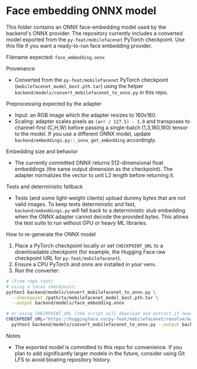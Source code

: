 # Face embedding ONNX model

This folder contains an ONNX face-embedding model used by the backend's
ONNX provider. The repository currently includes a converted model exported
from the `py-feat/mobilefacenet` PyTorch checkpoint. Use this file if you
want a ready-to-run face embedding provider.

Filename expected: `face_embedding.onnx`

Provenance
- Converted from the `py-feat/mobilefacenet` PyTorch checkpoint
  (`mobilefacenet_model_best.pth.tar`) using the helper
  `backend/models/convert_mobilefacenet_to_onnx.py` in this repo.

Preprocessing expected by the adapter
- Input: an RGB image which the adapter resizes to 160x160.
- Scaling: adapter scales pixels as `(arr / 127.5) - 1.0` and transposes to
  channel-first (C,H,W) before passing a single-batch (1,3,160,160) tensor to
  the model. If you use a different ONNX model, update
  `backend/embeddings.py::_onnx_get_embedding` accordingly.

Embedding size and behavior
- The currently committed ONNX returns 512-dimensional float embeddings (the
  same output dimension as the checkpoint). The adapter normalizes the vector
  to unit L2 length before returning it.

Tests and deterministic fallback
- Tests (and some light-weight clients) upload dummy bytes that are not valid
  images. To keep tests deterministic and fast, `backend/embeddings.py` will
  fall back to a deterministic stub embedding when the ONNX adapter cannot
  decode the provided bytes. This allows the test suite to run without GPU
  or heavy ML libraries.

How to re-generate the ONNX model
1. Place a PyTorch checkpoint locally or set `CHECKPOINT_URL` to a downloadable
   checkpoint (for example, the Hugging Face raw checkpoint URL for
   `py-feat/mobilefacenet`).
2. Ensure a CPU PyTorch and onnx are installed in your venv.
3. Run the converter:

```bash
# (from repo root)
# using a local checkpoint:
python3 backend/models/convert_mobilefacenet_to_onnx.py \
  --checkpoint /path/to/mobilefacenet_model_best.pth.tar \
  --output backend/models/face_embedding.onnx

# or using CHECKPOINT_URL (the script will download and extract if needed):
CHECKPOINT_URL="https://huggingface.co/py-feat/mobilefacenet/resolve/main/mobilefacenet_model_best.pth.tar" \
  python3 backend/models/convert_mobilefacenet_to_onnx.py --output backend/models/face_embedding.onnx
```

Notes
- The exported model is committed to this repo for convenience. If you plan
  to add significantly larger models in the future, consider using Git LFS to
  avoid bloating repository history.

